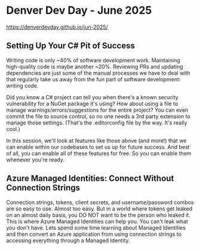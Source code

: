 # Denver Dev Day - June 2025

https://denverdevday.github.io/jun-2025/

## Setting Up Your C# Pit of Success

Writing code is only ~40% of software development work. Maintaining high-quality code is maybe another ~20%. Reviewing PRs and updating dependencies are just some of the manual processes we have to deal with that regularly take us away from the fun part of software development: writing code.

Did you know a C# project can tell you when there's a known security vulnerability for a NuGet package it's using? How about using a file to manage warnings/errors/suggestions for the entire project? You can even commit the file to source control, so no one needs a 3rd party extension to manage those settings. (That's the .editorconfig file by the way. It's really cool.)

In this session, we'll look at features like those above (and more!) that we can enable within our codebases to set us up for future success. And best of all, you can enable all of these features for free. So you can enable them whenever you're ready.


## Azure Managed Identities: Connect Without Connection Strings

Connection strings, tokens, client secrets, and username/password combos are so easy to use. Almost too easy. But in a world where tokens get leaked on an almost daily basis, you DO NOT want to be the person who leaked it. This is where Azure Managed Identities can help you. You can't leak what you don't have. Lets spend some time learning about Managed Identities and then convert an Azure application from using connection strings to accessing everything through a Managed Identity.

